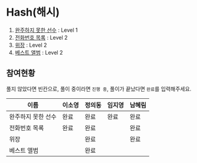 # Hash(해시)

1. [완주하지 못한 선수](https://programmers.co.kr/learn/courses/30/lessons/42576) : Level 1
2. [전화번호 목록](https://programmers.co.kr/learn/courses/30/lessons/42577) : Level 2
3. [위장](https://programmers.co.kr/learn/courses/30/lessons/42578) : Level 2
4. [베스트 앨범](https://programmers.co.kr/learn/courses/30/lessons/42579) : Level 2

## 참여현황
풀지 않았다면 빈칸으로, 풀이 중이라면 `진행 중`, 풀이가 끝났다면 `완료`를 입력해주세요.

|이름|이소영|정의동|임지영|남혜림|
|--|--|--|--|--|
|완주하지 못한 선수|완료|완료|완료|완료|
|전화번호 목록|완료|완료||완료|
|위장||완료||완료|
|베스트 앨범||완료|||
